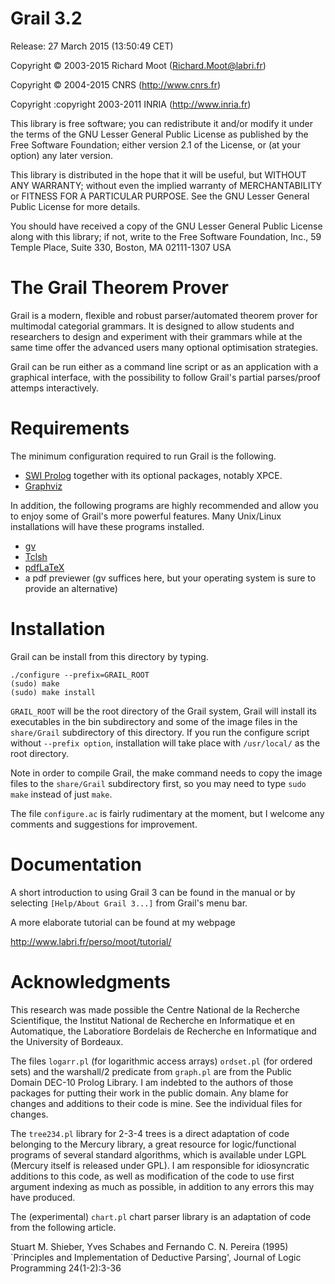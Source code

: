 # Grail 3.2

 Release: 27 March 2015 (13:50:49 CET)

Copyright :copyright: 2003-2015 Richard Moot (Richard.Moot@labri.fr)

Copyright :copyright: 2004-2015 CNRS         (http://www.cnrs.fr)

Copyright :copyright 2003-2011 INRIA        (http://www.inria.fr)

This library is free software; you can redistribute it and/or
modify it under the terms of the GNU Lesser General Public
License as published by the Free Software Foundation; either
version 2.1 of the License, or (at your option) any later version.

This library is distributed in the hope that it will be useful,
but WITHOUT ANY WARRANTY; without even the implied warranty of
MERCHANTABILITY or FITNESS FOR A PARTICULAR PURPOSE.  See the GNU
Lesser General Public License for more details.

You should have received a copy of the GNU Lesser General Public
License along with this library; if not, write to the Free Software
Foundation, Inc., 59 Temple Place, Suite 330, Boston, MA  02111-1307  USA

# The Grail Theorem Prover

Grail is a modern, flexible and robust parser/automated theorem prover
for multimodal categorial grammars. It is designed to allow students
and researchers to design and experiment with their grammars while at
the same time offer the advanced users many optional optimisation
strategies.

Grail can be run either as a command line script or as an application
with a graphical interface, with the possibility to follow Grail's
partial parses/proof attemps interactively.

# Requirements

The minimum configuration required to run Grail is the following.

* [SWI Prolog](http://www.swi-prolog.org) together with its optional
  packages, notably XPCE.
* [Graphviz](http://www.graphviz.org)

In addition, the following programs are highly recommended and allow
you to enjoy some of Grail's more powerful features. Many Unix/Linux
installations will have these programs installed.

* [gv](http://www.gnu.org/software/gv/)
* [Tclsh](http://www.tcl.tk/software/tcltk/)
* [pdfLaTeX](http://www.tug.org/applications/pdftex/)
* a pdf previewer (gv suffices here, but your operating system is sure
  to provide an alternative)

# Installation

Grail can be install from this directory by typing.

```
./configure --prefix=GRAIL_ROOT
(sudo) make
(sudo) make install
```

`GRAIL_ROOT` will be the root directory of the Grail system, Grail
will install its executables in the bin subdirectory and some of the
image files in the `share/Grail` subdirectory of this directory. If you
run the configure script without `--prefix option`, installation will
take place with `/usr/local/` as the root directory.

Note in order to compile Grail, the make command needs to copy the
image files to the `share/Grail` subdirectory first, so you may need to
type `sudo make` instead of just `make`. 

The file `configure.ac` is fairly rudimentary at the moment, but I
welcome any comments and suggestions for improvement.

# Documentation

A short introduction to using Grail 3 can be found in the manual or by
selecting `[Help/About Grail 3...]` from Grail's menu bar.

A more elaborate tutorial can be found at my webpage

http://www.labri.fr/perso/moot/tutorial/


# Acknowledgments

This research was made possible the Centre National de la Recherche
Scientifique, the Institut National de Recherche en Informatique
et en Automatique, the Laboratiore Bordelais de Recherche en
Informatique and the University of Bordeaux.
 
The files `logarr.pl` (for logarithmic access arrays) `ordset.pl` (for
ordered sets) and the warshall/2 predicate from `graph.pl` are from the
Public Domain DEC-10 Prolog Library. I am indebted to the authors of
those packages for putting their work in the public domain. Any blame
for changes and additions to their code is mine. See the individual
files for changes.

The `tree234.pl` library for 2-3-4 trees is a direct adaptation of code
belonging to the Mercury library, a great resource for
logic/functional programs of several standard algorithms, which is
available under LGPL (Mercury itself is released under GPL). I am
responsible for idiosyncratic additions to this code, as well as
modification of the code to use first argument indexing as much as
possible, in addition to any errors this may have produced.

The (experimental) `chart.pl` chart parser library is an adaptation of code
from the following article.

  Stuart M. Shieber, Yves Schabes and Fernando C. N. Pereira (1995) 
  `Principles and Implementation of Deductive Parsing', Journal of Logic
  Programming 24(1-2):3-36

